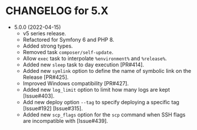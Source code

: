 CHANGELOG for 5.X
=================

* 5.0.0 (2022-04-15)
  * v5 series release.
  * Refactored for Symfony 6 and PHP 8.
  * Added strong types.
  * Removed task `composer/self-update`.
  * Allow `exec` task to interpolate `%environment%` and `%release%`.
  * Added new `sleep` task to day execution [PR#414].
  * Added new `symlink` option to define the name of symbolic link on the Release [PR#425].
  * Improved Windows compatibility [PR#427].
  * Added new `log_limit` option to limit how many logs are kept [Issue#403].
  * Add new deploy option `--tag` to specify deploying a specific tag [Issue#192] [Issue#315].
  * Added new `scp_flags` option for the `scp` command when SSH flags are incompatible with [Issue#439].
